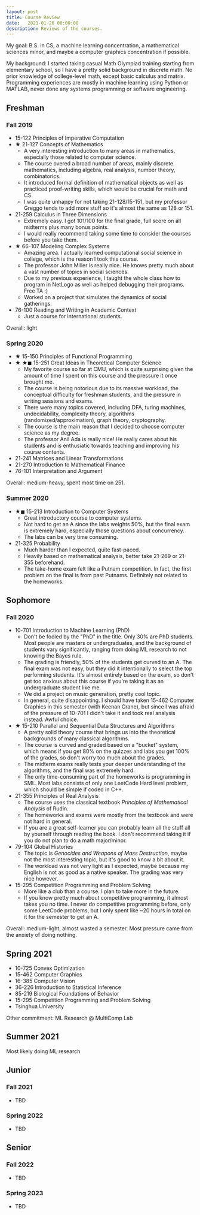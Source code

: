 ```yaml
---
layout: post
title: Course Review
date:   2021-01-26 00:00:00
description: Reviews of the courses.
---
```

My goal: B.S. in CS, a machine learning concentration, a mathematical sciences minor, and maybe a computer graphics concentration if possible.

My background: I started taking casual Math Olympiad training starting from elementary school, so I have a pretty solid background in discrete math. No prior knowledge of college-level math, except basic calculus and matrix. Programming experiences are mostly in machine learning using Python or MATLAB, never done any systems programming or software engineering.

## Freshman
### Fall 2019
- 15-122 Principles of Imperative Computation
- &#9733; 21-127 Concepts of Mathematics
  - A very interesting introduction to many areas in mathematics, especially those related to computer science.
  - The course overed a broad number of areas, mainly discrete mathematics, including algebra, real analysis, number theory, combinatorics.
  - It introduced formal definition of mathematical objects as well as practiced proof-writing skills, which would be crucial for math and CS.
  - I was quite unhappy for not taking 21-128/15-151, but my professor Greggo tends to add more stuff so it's almost the same as 128 or 151.
- 21-259 Calculus in Three Dimensions
  - Extremely easy. I got 101/100 for the final grade, full score on all midterms plus many bonus points.
  - I would really recommend taking some time to consider the courses before you take them.
- &#9733; 66-107 Modeling Complex Systems
  - Amazing area. I actually learned computational social science in college, which is the reason I took this course.
  - The professor John Miller is really nice. He knows pretty much about a vast number of topics in social sciences.
  - Due to my previous experience, I taught the whole class how to program in NetLogo as well as helped debugging their programs. Free TA :)
  - Worked on a project that simulates the dynamics of social gatherings.
- 76-100 Reading and Writing in Academic Context
  - Just a course for international students.

Overall: light

### Spring 2020
- &#9733; 15-150 Principles of Functional Programming
- &#9733; &#9733;&#9724; 15-251 Great Ideas in Theoretical Computer Science
  - My favorite course so far at CMU, which is quite surprising given the amount of time I spent on this course and the pressure it once brought me.
  - The course is being notorious due to its massive workload, the conceptual difficulty for freshman students, and the pressure in writing sessions and exams.
  - There were many topics covered, including DFA, turing machines, undecidability, complexity theory, algorithms (randomized/approximation), graph theory, cryptography.
  - The course is the main reason that I decided to choose computer science as my degree.
  - The professor Anil Ada is really nice! He really cares about his students and is enthusiatic towards teaching and improving his course contents. 
- 21-241 Matrices and Linear Transformations
- 21-270 Introduction to Mathematical Finance
- 76-101 Interpretation and Argument

Overall: medium-heavy, spent most time on 251.

### Summer 2020
- &#9733;&#9724; 15-213 Introduction to Computer Systems
  - Great introductory course to computer systems.
  - Not hard to get an A since the labs weights 50%, but the final exam is extremely hard, especially those questions about concurrency.
  - The labs can be very time consuming.
- 21-325 Probability
  - Much harder than I expected, quite fast-paced.
  - Heavily based on mathematical analysis, better take 21-269 or 21-355 beforehand. 
  - The take-home exam felt like a Putnam competition. In fact, the first problem on the final is from past Putnams. Definitely not related to the homeworks.

## Sophomore
### Fall 2020
- 10-701 Introduction to Machine Learning (PhD)
  - Don't be fooled by the "PhD" in the title. Only 30% are PhD students. Most people are masters or undergraduates, and the background of students vary significantly, ranging from doing ML research to not knowing the Bayes rule.
  - The grading is friendly, 50% of the students get curved to an A. The final exam was not easy, but they did it intentionally to select the top performing students. It's almost entirely based on the exam, so don't get too anxious about this course if you're taking it as an undergraduate student like me.
  - We did a project on music generation, pretty cool topic.
  - In general, quite disappointing. I should have taken 15-462 Computer Graphics in this semester (with Keenan Crane), but since I was afraid of the pressure of 10-701 I didn't take it and took real analysis instead. Awful choice.
- &#9733; 15-210 Parallel and Sequential Data Structures and Algorithms
  - A pretty solid theory course that brings us into the theoretical backgrounds of many classical algorithms.
  - The course is curved and graded based on a "bucket" system, which means if you get 80% on the quizzes and labs you get 100% of the grades, so don't worry too much about the grades.
  - The midterm exams really tests your deeper understanding of the algorithms, and the final was extremely hard.
  - The only time-consuming part of the homeworks is programming in SML. Most labs consists of only one LeetCode Hard level problem, which should be simple if coded in C++.
- 21-355 Principles of Real Analysis
  - The course uses the classical textbook *Principles of Mathematical Analysis* of Rudin.
  - The homeworks and exams were mostly from the textbook and were not hard in general.
  - If you are a great self-learner you can probably learn all the stuff all by yourself through reading the book. I don't recommend taking it if you do not plan to do a math major/minor.
- 79-104 Global Histories
  - The topic is *Genocides and Weapons of Mass Destruction*, maybe not the most interesting topic, but it's good to know a bit about it.
  - The workload was not very light as I expected, maybe because my English is not as good as a native speaker. The grading was very nice however.
- 15-295 Competition Programming and Problem Solving
  - More like a club than a course. I plan to take more in the future.
  - If you know pretty much about competitive programming, it almost takes you no time. I never do competitive programming before, only some LeetCode problems, but I only spent like ~20 hours in total on it for the semester to get an A.

Overall: medium-light, almost wasted a semester. Most pressure came from the anxiety of doing nothing.

## Spring 2021
- 10-725 Convex Optimization 
- 15-462 Computer Graphics
- 16-385 Computer Vision
- 36-226 Introduction to Statistical Inference
- 85-219 Biological Foundations of Behavior
- 15-295 Competition Programming and Problem Solving
- Tsinghua University

Other commitment: ML Research @ MultiComp Lab

## Summer 2021

Most likely doing ML research

## Junior
### Fall 2021
- TBD

### Spring 2022
- TBD

## Senior
### Fall 2022
- TBD

### Spring 2023
- TBD

